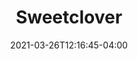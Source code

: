 ---
title: "Sweetclover"
date: 2021-03-26T12:16:45-04:00
draft: false
banner: "clover-banner.jpg"
image: "../clover-banner.jpg" #needs "../" prefix for list view
img: "sweetclover.jpg"
source: "Howard F. Schwartz, Colorado State University, Bugwood.org"
tax: "Legume" #Legume, Brassica, Grass, Broadleaf
cycle: "Biennial" #Perennial
tags: ["Attracts pollinators"] #Attracts pollinators, bears traffic, etc
dm: 2500–4000
ph: 6.5–7.5
n: 50–130
planting: ""
depth: "1/4–1/2"
drilled: "6–10"
broadcast: "7–12"
heat: "excellent"
drought: "excellent"
shade: "very good"
flood: "very good"
fertility: "excellent"
soil: "very good"
erosion: "very good"
weed: "good"
grazing: "very good"
growth: "good"
residue: "very good"
beneficials: "excellent"
traffic: "very good"
---